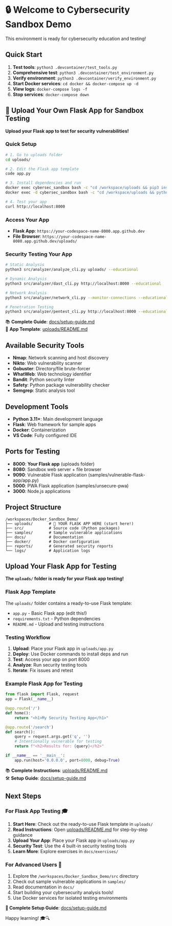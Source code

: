 # 🔒 Welcome to Cybersecurity Sandbox Demo

This environment is ready for cybersecurity education and testing!

## Quick Start

1. **Test tools**: `python3 .devcontainer/test_tools.py`
2. **Comprehensive test**: `python3 .devcontainer/test_environment.py`
3. **Verify environment**: `python3 .devcontainer/verify_environment.py`
4. **Start Docker services**: `cd docker && docker-compose up -d`
5. **View logs**: `docker-compose logs -f`
6. **Stop services**: `docker-compose down`

## 🎯 Upload Your Own Flask App for Sandbox Testing

**Upload your Flask app to test for security vulnerabilities!**

### Quick Setup
```bash
# 1. Go to uploads folder
cd uploads/

# 2. Edit the Flask app template
code app.py

# 3. Install dependencies and run
docker exec cybersec_sandbox bash -c "cd /workspace/uploads && pip3 install -r requirements.txt"
docker exec -d cybersec_sandbox bash -c "cd /workspace/uploads && python3 app.py"

# 4. Test your app
curl http://localhost:8000
```

### Access Your App
- **Flask App**: `https://your-codespace-name-8000.app.github.dev`
- **File Browser**: `https://your-codespace-name-8080.app.github.dev/uploads/`

### Security Testing Your App
```bash
# Static Analysis
python3 src/analyzer/analyze_cli.py uploads/ --educational

# Dynamic Analysis  
python3 src/analyzer/dast_cli.py http://localhost:8000 --educational

# Network Analysis
python3 src/analyzer/network_cli.py --monitor-connections --educational

# Penetration Testing
python3 src/analyzer/pentest_cli.py http://localhost:8000 --educational
```

📚 **Complete Guide**: [docs/setup-guide.md](docs/setup-guide.md)  
📁 **App Template**: [uploads/README.md](uploads/README.md)

## Available Security Tools

- **Nmap**: Network scanning and host discovery
- **Nikto**: Web vulnerability scanner
- **Gobuster**: Directory/file brute-forcer
- **WhatWeb**: Web technology identifier
- **Bandit**: Python security linter
- **Safety**: Python package vulnerability checker
- **Semgrep**: Static analysis tool

## Development Tools

- **Python 3.11+**: Main development language
- **Flask**: Web framework for sample apps
- **Docker**: Containerization
- **VS Code**: Fully configured IDE

## Ports for Testing

- **8000**: **Your Flask app** (uploads folder)
- **8080**: Sandbox web server + file browser
- **9090**: Vulnerable Flask application (samples/vulnerable-flask-app/app.py)
- **5000**: PWA Flask application (samples/unsecure-pwa)
- **3000**: Node.js applications

## Project Structure

```
/workspaces/Docker_Sandbox_Demo/
├── uploads/       # 🎯 YOUR FLASK APP HERE (start here!)
├── src/           # Source code (Python packages)
├── samples/       # Sample vulnerable applications
├── docs/          # Documentation
├── docker/        # Docker configuration
├── reports/       # Generated security reports
└── logs/          # Application logs
```

## Upload Your Flask App for Testing

**The `uploads/` folder is ready for your Flask app testing!**

### Flask App Template
The `uploads/` folder contains a ready-to-use Flask template:
- `app.py` - Basic Flask app (edit this!)
- `requirements.txt` - Python dependencies  
- `README.md` - Upload and testing instructions

### Testing Workflow
1. **Upload**: Place your Flask app in `uploads/app.py`
2. **Deploy**: Use Docker commands to install deps and run
3. **Test**: Access your app on port 8000
4. **Analyze**: Run security testing tools
5. **Iterate**: Fix issues and retest

### Example Flask App for Testing
```python
from flask import Flask, request
app = Flask(__name__)

@app.route('/')
def home():
    return "<h1>My Security Testing App</h1>"

@app.route('/search')
def search():
    query = request.args.get('q', '')
    # Intentionally vulnerable for testing
    return f"<h2>Results for: {query}</h2>"

if __name__ == '__main__':
    app.run(host='0.0.0.0', port=8000, debug=True)
```

📚 **Complete Instructions**: [uploads/README.md](uploads/README.md)  
🛠️ **Setup Guide**: [docs/setup-guide.md](docs/setup-guide.md)

## Next Steps

### For Flask App Testing 🎓
1. **Start Here**: Check out the ready-to-use Flask template in `uploads/`
2. **Read Instructions**: Open [uploads/README.md](uploads/README.md) for step-by-step guidance
3. **Upload Your App**: Place your Flask app in `uploads/app.py` 
4. **Security Test**: Use the 4 built-in security testing tools
5. **Learn More**: Explore exercises in `docs/exercises/`

### For Advanced Users 🔧
1. Explore the `/workspaces/Docker_Sandbox_Demo/src` directory
2. Check out sample vulnerable applications in `samples/`
3. Read documentation in `docs/`
4. Start building your cybersecurity analysis tools!
5. Use Docker services for isolated testing environments

**📖 Complete Setup Guide**: [docs/setup-guide.md](docs/setup-guide.md)

Happy learning! 🎓🔍

